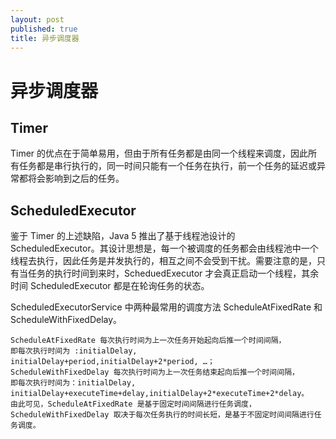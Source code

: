 ```yaml
---
layout: post
published: true
title: 异步调度器
---
```

# 异步调度器

##  Timer

Timer 的优点在于简单易用，但由于所有任务都是由同一个线程来调度，因此所有任务都是串行执行的，同一时间只能有一个任务在执行，前一个任务的延迟或异常都将会影响到之后的任务。

## ScheduledExecutor

鉴于 Timer 的上述缺陷，Java 5 推出了基于线程池设计的 ScheduledExecutor。其设计思想是，每一个被调度的任务都会由线程池中一个线程去执行，因此任务是并发执行的，相互之间不会受到干扰。需要注意的是，只有当任务的执行时间到来时，ScheduedExecutor 才会真正启动一个线程，其余时间 ScheduledExecutor 都是在轮询任务的状态。

ScheduledExecutorService 中两种最常用的调度方法 ScheduleAtFixedRate 和 ScheduleWithFixedDelay。

	ScheduleAtFixedRate 每次执行时间为上一次任务开始起向后推一个时间间隔，
    即每次执行时间为 :initialDelay, initialDelay+period,initialDelay+2*period, …；
    ScheduleWithFixedDelay 每次执行时间为上一次任务结束起向后推一个时间间隔，
    即每次执行时间为：initialDelay, initialDelay+executeTime+delay,initialDelay+2*executeTime+2*delay。
    由此可见，ScheduleAtFixedRate 是基于固定时间间隔进行任务调度，
    ScheduleWithFixedDelay 取决于每次任务执行的时间长短，是基于不固定时间间隔进行任务调度。
